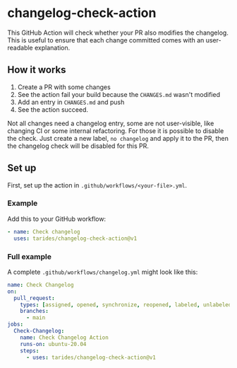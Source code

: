 # changelog-check-action

This GitHub Action will check whether your PR also modifies the changelog. This
is useful to ensure that each change committed comes with an user-readable
explanation.

## How it works

1. Create a PR with some changes
2. See the action fail your build because the `CHANGES.md` wasn't modified
3. Add an entry in `CHANGES.md` and push
4. See the action succeed.

Not all changes need a changelog entry, some are not user-visible, like
changing CI or some internal refactoring. For those it is possible to disable
the check. Just create a new label, `no changelog` and apply it to the PR, then
the changelog check will be disabled for this PR.

## Set up

First, set up the action in `.github/workflows/<your-file>.yml`.

### Example

Add this to your GitHub workflow:

```yaml
- name: Check changelog
  uses: tarides/changelog-check-action@v1
```

### Full example

A complete `.github/workflows/changelog.yml` might look like this:

```yaml
name: Check Changelog
on:
  pull_request:
    types: [assigned, opened, synchronize, reopened, labeled, unlabeled]
    branches:
      - main
jobs:
  Check-Changelog:
    name: Check Changelog Action
    runs-on: ubuntu-20.04
    steps:
      - uses: tarides/changelog-check-action@v1
```
